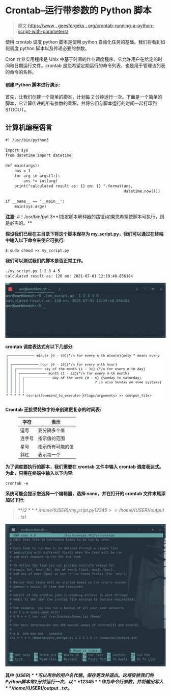 # Crontab–运行带参数的 Python 脚本

> 原文:[https://www . geesforgeks . org/crontab-running-a-python-script-with-parameters/](https://www.geeksforgeeks.org/crontab-running-a-python-script-with-parameters/)

使用 crontab 调度 python 脚本是使用 python 自动化任务的基础。我们将看到如何调度 python 脚本以及传递必要的参数。

Cron 作业实用程序是 Unix 中基于时间的作业调度程序。它允许用户在给定的时间和日期运行文件。crontab 是您希望定期运行的命令列表，也是用于管理该列表的命令的名称。

#### 创建 Python 脚本进行演示:

首先，让我们创建一个简单的脚本，计划每 2 分钟运行一次。下面是一个简单的脚本，它计算传递的所有参数的乘积，并将它们与脚本运行的时间一起打印到 STDOUT。

## 计算机编程语言

```
#! /usr/bin/python3

import sys
from datetime import datetime

def main(args):
    ans = 1
    for arg in args[1:]:
        ans *= int(arg)
    print("calculated result as: {} on: {} ".format(ans,
                                                    datetime.now()))

if __name__ == '__main__':
    main(sys.argv)
```

**注意:** #！/usr/bin/pyt 3**(指定脚本解释器的路径)如果您希望使脚本可执行，则是必需的。**

**假设我们已经在主目录下将这个脚本保存为 my_script.py，我们可以通过在终端中输入以下命令来使它可执行:**

```
$ sudo chmod +x my_script.py
```

**我们可以测试我们的脚本是否正常工作。**

```
./my_script.py 1 2 3 4 5
calculated result as: 120 on: 2021-07-01 12:19:48.856184
```

**![](img/576b5485df7cecb2719d53a5cd2f3da0.png)**

****crontab 调度表达式有以下几部分:****

**![](img/6c8dd52577f6616e8e8011c42b76120b.png)**

**Crontab 还接受特殊字符来创建更复杂的时间表:**

<figure class="table">

| **字符** | **表示** |
| --- | --- |
| 逗号 | 要分隔多个值 |
| 连字号 | 指示值的范围 |
| 星号 | 指示所有可能的值 |
| 斜杠 | 表示每一个 |

</figure>

**为了调度要执行的脚本，我们需要在 crontab 文件中输入 crontab 调度表达式。为此，只需在终端中输入以下内容:**

```
crontab -e
```

**系统可能会提示您选择一个编辑器，选择 nano，并在打开的 crontab 文件末尾添加以下行:**

> ***/2 * * * */home/$(USER)/my _ script . py 1 2 3 4 5 > >/home/$(USER)/output . txt**

**![](img/b821308a0ec166fb2aaffe9ef6864b82.png)**

**其中 **$(USER)** 可以用你的用户名代替。保存更改并退出。这将安排我们的 Python 脚本每 2 分钟运行一次，以 **1 2 3 4 5** 作为命令行参数，并将输出写入**/home/$(USER)/output . txt**。**